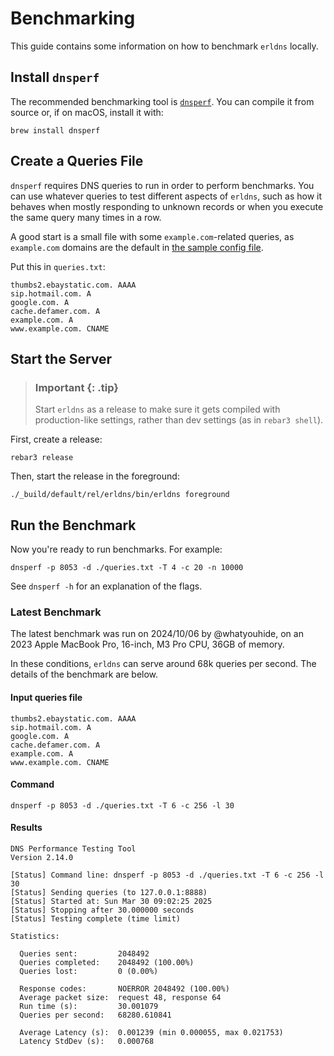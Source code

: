 # Benchmarking

This guide contains some information on how to benchmark `erldns` locally.

## Install `dnsperf`

The recommended benchmarking tool is [`dnsperf`](https://github.com/DNS-OARC/dnsperf). You can compile it from source or, if on macOS, install it with:

```shell
brew install dnsperf
```

## Create a Queries File

`dnsperf` requires DNS queries to run in order to perform benchmarks. You can use whatever queries to test different aspects of `erldns`, such as how it behaves when mostly responding to unknown records or when you execute the same query many times in a row.

A good start is a small file with some `example.com`-related queries, as `example.com` domains are the default in [the sample config file](./erldns.example.config).

Put this in `queries.txt`:

```text
thumbs2.ebaystatic.com. AAAA
sip.hotmail.com. A
google.com. A
cache.defamer.com. A
example.com. A
www.example.com. CNAME
```

## Start the Server

> ### Important {: .tip}
>
> Start `erldns` as a release to make sure it gets compiled with production-like settings, rather than dev settings (as in `rebar3 shell`).

First, create a release:

```shell
rebar3 release
```

Then, start the release in the foreground:

```shell
./_build/default/rel/erldns/bin/erldns foreground
```

## Run the Benchmark

Now you're ready to run benchmarks. For example:

```shell
dnsperf -p 8053 -d ./queries.txt -T 4 -c 20 -n 10000
```

See `dnsperf -h` for an explanation of the flags.

### Latest Benchmark

The latest benchmark was run on 2024/10/06 by @whatyouhide, on an 2023 Apple MacBook Pro, 16-inch, M3 Pro CPU, 36GB of memory.

In these conditions, `erldns` can serve around 68k queries per second. The details of the benchmark are below.

#### Input queries file

```text
thumbs2.ebaystatic.com. AAAA
sip.hotmail.com. A
google.com. A
cache.defamer.com. A
example.com. A
www.example.com. CNAME
```

#### Command

```shell
dnsperf -p 8053 -d ./queries.txt -T 6 -c 256 -l 30
```

#### Results

```text
DNS Performance Testing Tool
Version 2.14.0

[Status] Command line: dnsperf -p 8053 -d ./queries.txt -T 6 -c 256 -l 30
[Status] Sending queries (to 127.0.0.1:8888)
[Status] Started at: Sun Mar 30 09:02:25 2025
[Status] Stopping after 30.000000 seconds
[Status] Testing complete (time limit)

Statistics:

  Queries sent:         2048492
  Queries completed:    2048492 (100.00%)
  Queries lost:         0 (0.00%)

  Response codes:       NOERROR 2048492 (100.00%)
  Average packet size:  request 48, response 64
  Run time (s):         30.001079
  Queries per second:   68280.610841

  Average Latency (s):  0.001239 (min 0.000055, max 0.021753)
  Latency StdDev (s):   0.000768
```
